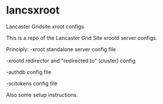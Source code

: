 # lancsxroot
Lancaster Gridsite xroot configs

This is a repo of the Lancaster Grid Site xrootd server configs.

Principly:
-xroot standalone server config file

-xrootd redirector and "redirected to" (cluster) config

-authdb config file

-scitokens config file

Also some setup instructions.
